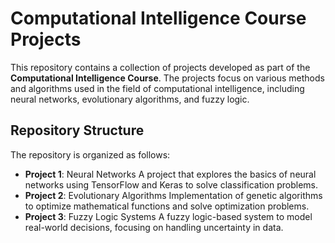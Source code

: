 
# Computational Intelligence Course Projects

This repository contains a collection of projects developed as part of the **Computational Intelligence Course**. The projects focus on various methods and algorithms used in the field of computational intelligence, including neural networks, evolutionary algorithms, and fuzzy logic.

## Repository Structure

The repository is organized as follows:

- **Project 1**: Neural Networks
  A project that explores the basics of neural networks using TensorFlow and Keras to solve classification problems.
- **Project 2**: Evolutionary Algorithms
  Implementation of genetic algorithms to optimize mathematical functions and solve optimization problems.
- **Project 3**: Fuzzy Logic Systems
  A fuzzy logic-based system to model real-world decisions, focusing on handling uncertainty in data.
